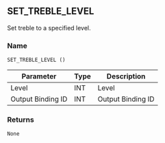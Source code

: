 ## SET\_TREBLE\_LEVEL

Set treble to a specified level.


### Name

`SET_TREBLE_LEVEL ()`


| Parameter         | Type | Description       |
| ----------------- | ---- | ----------------- |
| Level             | INT  | Level             |
| Output Binding ID | INT  | Output Binding ID |


### Returns

`None`